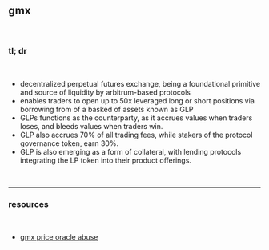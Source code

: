 ## gmx

<br>

### tl; dr

<br>

* decentralized perpetual futures exchange, being a foundational primitive and source of liquidity by arbitrum-based protocols
* enables traders to open up to 50x leveraged long or short positions via borrowing from of a basked of assets known as GLP
* GLPs functions as the counterparty, as it accrues values when traders loses, and bleeds values when traders win.
* GLP also accrues 70% of all trading fees, while stakers of the protocol governance token, earn 30%.
* GLP is also emerging as a form of collateral, with lending protocols integrating the LP token into their product offerings.



<br>

---

### resources

<br>

* [gmx price oracle abuse](https://twitter.com/ChainsightLabs/status/1580208615654584321?s=20&t=-FG5kQ_7kAKhLnbuk05wSg)
